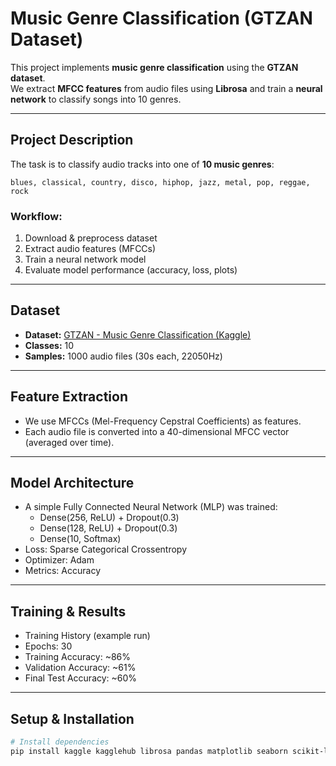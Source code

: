 # Music Genre Classification (GTZAN Dataset)

This project implements **music genre classification** using the **GTZAN dataset**.  
We extract **MFCC features** from audio files using **Librosa** and train a **neural network** to classify songs into 10 genres.

---

## Project Description

The task is to classify audio tracks into one of **10 music genres**:  

`blues, classical, country, disco, hiphop, jazz, metal, pop, reggae, rock`

### Workflow:
1. Download & preprocess dataset  
2. Extract audio features (MFCCs)  
3. Train a neural network model  
4. Evaluate model performance (accuracy, loss, plots)  

---

## Dataset

- **Dataset:** [GTZAN - Music Genre Classification (Kaggle)](https://www.kaggle.com/datasets/andradaolteanu/gtzan-dataset-music-genre-classification)  
- **Classes:** 10  
- **Samples:** 1000 audio files (30s each, 22050Hz)  

---

## Feature Extraction
- We use MFCCs (Mel-Frequency Cepstral Coefficients) as features.
- Each audio file is converted into a 40-dimensional MFCC vector (averaged over time).

---

## Model Architecture
- A simple Fully Connected Neural Network (MLP) was trained:
  - Dense(256, ReLU) + Dropout(0.3)
  - Dense(128, ReLU) + Dropout(0.3)
  - Dense(10, Softmax)
- Loss: Sparse Categorical Crossentropy
- Optimizer: Adam
- Metrics: Accuracy

---

## Training & Results
- Training History (example run)
- Epochs: 30
- Training Accuracy: ~86%
- Validation Accuracy: ~61%
- Final Test Accuracy: ~60%

---

## Setup & Installation

```bash
# Install dependencies
pip install kaggle kagglehub librosa pandas matplotlib seaborn scikit-learn tensorflow
